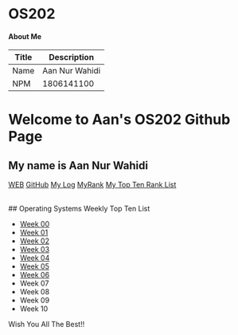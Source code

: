 # OS202

#### About Me

| Title       | Description            |
| ----------- | ---------------------- |
| Name        | Aan Nur Wahidi         |
| NPM         | 1806141100             |

# Welcome to Aan's OS202 Github Page
## My name is Aan Nur Wahidi <br>

[WEB](https://aannurwahidi7.github.io/os202/) 
[GitHub](https://github.com/aannurwahidi7/os202/) 
[My Log](TXT/mylog.txt) 
[MyRank](TXT/myrank.txt)
[My Top Ten Rank List](TXT/myrank.txt)

<br>
## Operating Systems Weekly Top Ten List

* [Week 00](w00.md)
* [Week 01](w01.md)
* [Week 02](w02.md)
* [Week 03](w03.md)
* [Week 04](w04.md)
* [Week 05](w05.md)
* [Week 06](w06.md)
* Week 07
* Week 08
* Week 09
* Week 10

Wish You All The Best!!

